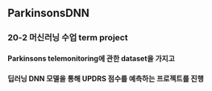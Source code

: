 ## ParkinsonsDNN

### 20-2 머신러닝 수업 term project
#### Parkinsons telemonitoring에 관한 dataset을 가지고 
#### 딥러닝 DNN 모델을 통해 UPDRS 점수를 예측하는 프로젝트를 진행
